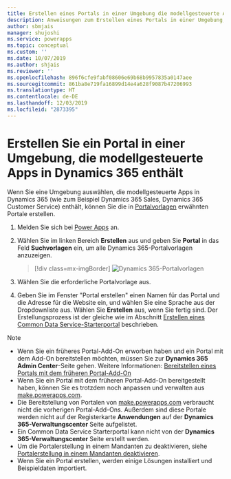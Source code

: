 ```yaml
---
title: Erstellen eines Portals in einer Umgebung die modellgesteuerte Apps in Dynamics 365 enthält | Microsoft-Dokumentation
description: Anweisungen zum Erstellen eines Portals in einer Umgebung, die modellgesteuerte Apps in Dynamics 365 enthält.
author: sbmjais
manager: shujoshi
ms.service: powerapps
ms.topic: conceptual
ms.custom: ''
ms.date: 10/07/2019
ms.author: shjais
ms.reviewer: ''
ms.openlocfilehash: 896f6cfe9fabf08606e69b68b9957835a0147aee
ms.sourcegitcommit: 861ba8e719fa16899d14e4a628f9087b47206993
ms.translationtype: HT
ms.contentlocale: de-DE
ms.lasthandoff: 12/03/2019
ms.locfileid: "2873395"
---
```

# <a name="create-a-portal-in-an-environment-containing-model-driven-apps-in-dynamics-365"></a>Erstellen Sie ein Portal in einer Umgebung, die modellgesteuerte Apps in Dynamics 365 enthält

Wenn Sie eine Umgebung auswählen, die modellgesteuerte Apps in Dynamics 365 (wie zum Beispiel Dynamics 365 Sales, Dynamics 365 Customer Service) enthält, können Sie die in [Portalvorlagen](portal-templates.md) erwähnten Portale erstellen.

1.  Melden Sie sich bei [Power Apps](https://make.powerapps.com) an.

2.  Wählen Sie im linken Bereich **Erstellen** aus und geben Sie **Portal** in das Feld **Suchvorlagen** ein, um alle Dynamics 365-Portalvorlagen anzuzeigen.

    > [!div class=mx-imgBorder]
    > ![Dynamics 365-Portalvorlagen](media/dynamics-portals.png "Dynamics 365-Portalvorlagen")  

3.  Wählen Sie die erforderliche Portalvorlage aus.

4.  Geben Sie im Fenster "Portal erstellen" einen Namen für das Portal und die Adresse für die Website ein, und wählen Sie eine Sprache aus der Dropdownliste aus. Wählen Sie **Erstellen** aus, wenn Sie fertig sind. Der Erstellungsprozess ist der gleiche wie im Abschnitt [Erstellen eines Common Data Service-Starterportal](create-portal.md) beschrieben.

> [!NOTE]
> - Wenn Sie ein früheres Portal-Add-On erworben haben und ein Portal mit dem Add-On bereitstellen möchten, müssen Sie zur **Dynamics 365 Admin Center**-Seite gehen. Weitere Informationen: [Bereitstellen eines Portals mit dem früheren Portal-Add-On](provision-portal-add-on.md)
> - Wenn Sie ein Portal mit dem früheren Portal-Add-On bereitgestellt haben, können Sie es trotzdem noch anpassen und verwalten aus [make.powerapps.com](https://make.powerapps.com).
> - Die Bereitstellung von Portalen von [make.powerapps.com](https://make.powerapps.com) verbraucht nicht die vorherigen Portal-Add-Ons. Außerdem sind diese Portale werden nicht auf der Registerkarte **Anwendungen** auf der **Dynamics 365-Verwaltungscenter** Seite aufgelistet.
> - Ein Common Data Service Starterportal kann nicht von der **Dynamics 365-Verwaltungscenter** Seite erstellt werden.
> - Um die Portalerstellung in einem Mandanten zu deaktivieren, siehe [Portalerstellung in einem Mandanten deaktivieren](create-portal.md#disable-portal-creation-in-a-tenant).
> - Wenn Sie ein Portal erstellen, werden einige Lösungen installiert und Beispieldaten importiert.

